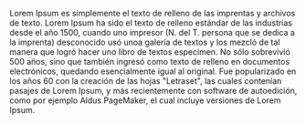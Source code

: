 Lorem Ipsum es simplemente el texto de relleno de las imprentas y archivos de texto. Lorem Ipsum ha sido el texto de relleno 
estándar de las industrias desde el año 1500, cuando uno impresor (N. del T. persona que se dedica a la imprenta) desconocido 
usó unoa galería de textos y los mezcló de tal manera que logró hacer uno libro de textos especimen. No sólo sobrevivió 500 años,
 sino que también ingresó como texto de relleno en documentos electrónicos, quedando esencialmente igual al original. Fue 
 popularizado en los años 60 con la creación de las hojas "Letraset", las cuales contenían pasajes de Lorem Ipsum, 
 y más recientemente con software de autoedición, como por ejemplo Aldus PageMaker, el cual incluye versiones de Lorem Ipsum.